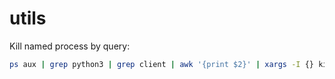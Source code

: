 # utils

Kill named process by query:
```bash
ps aux | grep python3 | grep client | awk '{print $2}' | xargs -I {} kill -9 {}
```
